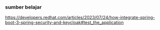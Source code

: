 
### sumber belajar
https://developers.redhat.com/articles/2023/07/24/how-integrate-spring-boot-3-spring-security-and-keycloak#test_the_application


